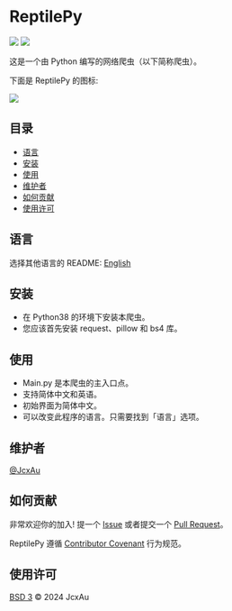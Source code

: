 # ReptilePy
![](https://img.shields.io/badge/编程语言-Python-blue)
![](https://img.shields.io/badge/程序类别-网络爬虫-green)

这是一个由 Python 编写的网络爬虫（以下简称爬虫）。

下面是 ReptilePy 的图标:

![](../img/ReptilePy_icon.ico)

## 目录
  - [语言](#语言)
  - [安装](#安装)
  - [使用](#使用)
  - [维护者](#维护者)
  - [如何贡献](#如何贡献)
  - [使用许可](#使用许可)

## 语言
选择其他语言的 README: [English](README.md)

## 安装
  - 在 Python38 的环境下安装本爬虫。
  - 您应该首先安装 request、pillow 和 bs4 库。

## 使用
  - Main.py 是本爬虫的主入口点。
  - 支持简体中文和英语。
  - 初始界面为简体中文。
  - 可以改变此程序的语言。只需要找到「语言」选项。

## 维护者
[@JcxAu](https://github.com/JcxAu)

## 如何贡献
非常欢迎你的加入! 提一个 [Issue](https://github.com/JcxAu/ReptilePy/issues/new) 或者提交一个 [Pull Request](https://github.com/JcxAu/ReptilePy/pulls)。

ReptilePy 遵循 [Contributor Covenant](https://www.contributor-covenant.org/zh-cn/version/2/1/code_of_conduct/) 行为规范。

## 使用许可
[BSD 3](../LICENSE) © 2024 JcxAu
